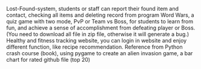Lost-Found-system, students or staff can report their found item and contact, checking all items and deleting record from program
Word Wars, a quiz game with two mode, PvP or Team vs Boss, for students to learn from fun, and achieve a sense of accomplishment from defeating player or Boss. (You need to download all file in zip file, otherwise it will generate a bug.)
Healthy and fitness tracking website, you can login in website and enjoy different function, like recipe recommendation.
Reference from Python crash course (book), using pygame to create an alien invasion game, a bar chart for rated github file (top 20)
